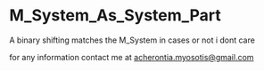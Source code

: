 # M_System_As_System_Part
A binary shifting matches the M_System in cases or not i dont care

for any information 
contact me at acherontia.myosotis@gmail.com
